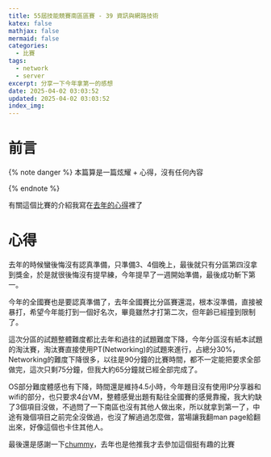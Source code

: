 ```yaml
---
title: 55屆技能競賽南區區賽 - 39 資訊與網路技術
katex: false
mathjax: false
mermaid: false
categories:
  - 比賽
tags:
  - network
  - server
excerpt: 分享一下今年拿第一的感想
date: 2025-04-02 03:03:52
updated: 2025-04-02 03:03:52
index_img:
---
```



# 前言

{% note danger %}
本篇算是一篇炫耀 + 心得，沒有任何內容

{% endnote %}

有關這個比賽的介紹我寫在[去年的心得](/54th-skills39-south-area/)裡了

# 心得

去年的時候蠻後悔沒有認真準備，只準備3、4個晚上，最後就只有分區第四沒拿到獎金，於是就很後悔沒有提早練，今年提早了一週開始準備，最後成功斬下第一。

今年的全國賽也是要認真準備了，去年全國賽比分區賽還混，根本沒準備，直接被暴打，希望今年能打到一個好名次，畢竟雖然才打第二次，但年齡已經撞到限制了。

這次分區的試題整體難度都比去年和過往的試題難度下降，今年分區沒有紙本試題的淘汰賽，淘汰賽直接使用PT(Networking)的試題來進行，占總分30%，Networking的難度下降很多，以往是90分鐘的比賽時間，都不一定能把要求全部做完，這次只剩75分鐘，但我大約65分鐘就已經全部完成了。

OS部分難度體感也有下降，時間還是維持4.5小時，今年題目沒有使用IP分享器和wifi的部分，也只要求4台VM，整體感覺出題有點往全國賽的感覺靠攏，我大約缺了3個項目沒做，不過問了一下南區也沒有其他人做出來，所以就拿到第一了，中途有幾個項目之前完全沒做過，也沒了解過過怎麼做，當場讓我翻man page給翻出來，好像這個也卡住其他人。

最後還是感謝一下[chummy](https://blog.chummydns.com/)，去年也是他推我才去參加這個挺有趣的比賽
